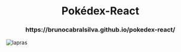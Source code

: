 <h1 align="center">Pokédex-React</h1>

<h3 align="center">https://brunocabralsilva.github.io/pokedex-react/</h3>

<img src=src/imagens/wallpaper/03.jpg) alt="lapras" />